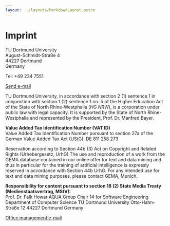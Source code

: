 ```yaml
---
layout: ../layouts/MarkdownLayout.astro
---
```


# Imprint

TU Dortmund University  
August-Schmidt-Straße 4  
44227 Dortmund  
Germany

Tel: +49 234 7551

[Send e-mail](mailto:presse@tu-dortmund.de)

TU Dortmund University, in accordance with section 2 (1) sentence 1 in conjunction with section 1 (2) sentence 1 no. 5 of the Higher Education Act of the State of North Rhine-Westphalia (_HG NRW_), is a corporation under public law with legal capacity. It is supported by the State of North Rhine-Westphalia and represented by the President, Prof. Dr. Manfred Bayer.

**Value Added Tax Identification Number (VAT ID)**  
Value Added Tax Identification Number pursuant to section 27a of the German Value Added Tax Act (UStG): DE 811 258 273

Reservation according to Section 44b (3) Act on Copyright and Related Rights (Urhebergesetz, UrhG)
The use and reproduction of a work from the GEMA database contained in our online offer for text and data mining and thus in particular for the training of artificial intelligence is expressly reserved in accordance with Section 44b UrhG. For any intended use for text and data mining purposes, please contact GEMA, Munich.

**Responsibility for content pursuant to section 18 (2) State Media Treaty (Medienstaatsvertrag, MStV):**  
Prof. Dr. Falk Howar
AQUA Group
Chair 14 for Software Engineering
Department of Computer Science
TU Dortmund University
Otto-Hahn-Straße 12
44227 Dortmund
Germany

[Office management e-mail](mailto:sekretariat.ls14.fk04@tu-dortmund.de)
